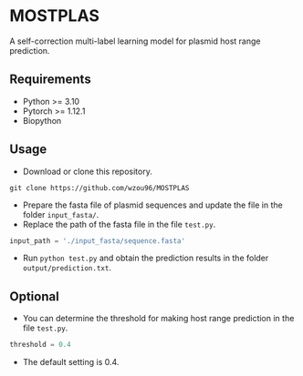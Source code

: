 # MOSTPLAS
A self-correction multi-label learning model for plasmid host range prediction.

## Requirements
* Python >= 3.10  
* Pytorch >= 1.12.1  
* Biopython  

## Usage
* Download or clone this repository.
```Linux
git clone https://github.com/wzou96/MOSTPLAS
```  
* Prepare the fasta file of plasmid sequences and update the file in the folder ```input_fasta/```.
* Replace the path of the fasta file in the file ```test.py```.
```Python
input_path = './input_fasta/sequence.fasta'
```
* Run ```python test.py``` and obtain the prediction results in the folder ```output/prediction.txt```.

## Optional
* You can determine the threshold for making host range prediction in the file ```test.py```.
```Python
threshold = 0.4
```
* The default setting is 0.4.
